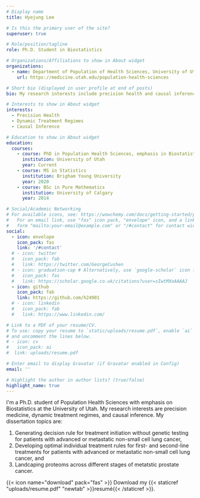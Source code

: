 ```yaml
---
# Display name
title: Hyejung Lee

# Is this the primary user of the site?
superuser: true

# Role/position/tagline
role: Ph.D. Student in Biostatistics

# Organizations/Affiliations to show in About widget
organizations:
  - name: Department of Population of Health Sciences, University of Utah 
    url: https://medicine.utah.edu/population-health-sciences

# Short bio (displayed in user profile at end of posts)
bio: My research interests include precision health and causal inference.

# Interests to show in About widget
interests:
  - Precision Health
  - Dynamic Treatment Regimes
  - Causal Inference

# Education to show in About widget
education:
  courses:
    - course: PhD in Population Health Sciences, emphasis in Biostatistics
      institution: University of Utah
      year: Current
    - course: MS in Statistics
      institution: Brigham Young University
      year: 2020
    - course: BSc in Pure Mathematics 
      institution: University of Calgary
      year: 2014

# Social/Academic Networking
# For available icons, see: https://wowchemy.com/docs/getting-started/page-builder/#icons
#   For an email link, use "fas" icon pack, "envelope" icon, and a link in the
#   form "mailto:your-email@example.com" or "/#contact" for contact widget.
social:
  - icon: envelope
    icon_pack: fas
    link: '/#contact'
  # - icon: twitter
  #   icon_pack: fab
  #   link: https://twitter.com/GeorgeCushen
  # - icon: graduation-cap # Alternatively, use `google-scholar` icon from `ai` icon pack
  #   icon_pack: fas
  #   link: https://scholar.google.co.uk/citations?user=sIwtMXoAAAAJ
  - icon: github
    icon_pack: fab
    link: https://github.com/h24901
  # - icon: linkedin
  #   icon_pack: fab
  #   link: https://www.linkedin.com/

# Link to a PDF of your resume/CV.
# To use: copy your resume to `static/uploads/resume.pdf`, enable `ai` icons in `params.toml`,
# and uncomment the lines below.
# - icon: cv
#   icon_pack: ai
#  link: uploads/resume.pdf

# Enter email to display Gravatar (if Gravatar enabled in Config)
email: ''

# Highlight the author in author lists? (true/false)
highlight_name: true
---
```


I'm a Ph.D. student of Population Health Sciences with emphasis on Biostatistics at the University of Utah. My research interests are precision medicine, dynamic treatment regimes, and causal inference. My dissertation topics are:
1. Generating decision rule for treatment initiation without genetic testing for patients with advanced or metastatic non-small cell lung cancer,
2. Developing optimal individual treatment rules for first- and second-line treatments for patients with advanced or metastatic non-small cell lung cancer, and
3. Landcaping proteoms across different stages of metatstic prostate cancer. 


{{< icon name="download" pack="fas" >}} Download my {{< staticref "uploads/resume.pdf" "newtab" >}}resumé{{< /staticref >}}.
